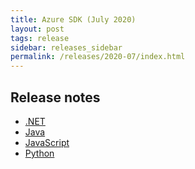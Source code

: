```yaml
---
title: Azure SDK (July 2020)
layout: post
tags: release
sidebar: releases_sidebar
permalink: /releases/2020-07/index.html
---
```


## Release notes

* [.NET](dotnet.md)
* [Java](java.md)
* [JavaScript](js.md)
* [Python](python.md)